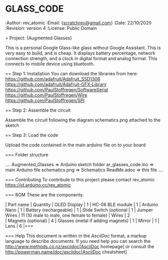 # GLASS_CODE

:Author: rev_atomic
:Email: {scratchrev@gmail.com}
:Date: 22/10/2020
:Revision: version 4
:License: Public Domain

= Project: {Augmented Glasses}

This is a personal Google Glass-like glass without Google Assistant. This is very easy to build, and is cheap. It displays battery percentage,
network connection strength, and a clock in digital format and analog format. This connects to mobile device using bluetooth.

== Step 1: Installation
You can download the libraries from here:
https://github.com/adafruit/Adafruit_SSD1306
https://github.com/adafruit/Adafruit-GFX-Library
https://github.com/PaulStoffregen/SoftwareSerial
https://github.com/PaulStoffregen/Wire
https://github.com/PaulStoffregen/SPI

== Step 2: Assemble the circuit

Assemble the circuit following the diagram schematics.png attached to the sketch

== Step 3: Load the code

Upload the code contained in the main arduino file on to your board

=== Folder structure

....
 Augmented_Glasses        => Arduino sketch folder
 ar_glasses_code.ino      => main Arduino file
 schematics.png           => Schematics
 ReadMe.adoc              => this file
....

=== Contributing
To contribute to this project please contact rev_atomic https://id.arduino.cc/rev_atomic

=== BOM
These are the components:


| Part name                         | Quantity
| OLED Display                      | 1
| HC-06 BLE module                  | 1
| Arduino Nano                      | 1
| Battery (rechargeable)            | 1
| Slide Switch (optional            | 1
| Jumper Wires                      | 11 (10 male to male, one female to female)
| Wires                             | 2   
| Magnets (optional)                | 4
| Glasses (metal if adding magnets) | 1
| Mirror                            | 1
| Lens                              | 6
|===


=== Help
This document is written in the _AsciiDoc_ format, a markup language to describe documents.
If you need help you can search the http://www.methods.co.nz/asciidoc[AsciiDoc homepage]
or consult the http://powerman.name/doc/asciidoc[AsciiDoc cheatsheet]
